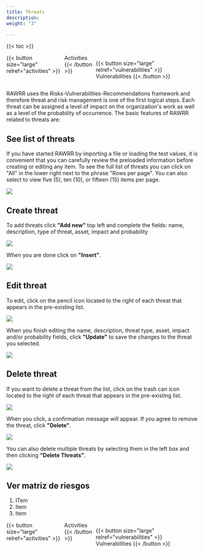 ```yaml
---
title: Threats
description: 
weight: "3"

---
```

{{< toc >}}

<div style="display: flex; justify-content: space-between">
{{< button size="large" relref="activities" >}} <i class="arrow left"></i> Activities {{< /button >}}

{{< button size="large" relref="vulnerabilities" >}} Vulnerabilities <i class="arrow right"></i>{{< /button >}}
</div>

RAWRR uses the Risks-Vulnerabilities-Recommendations framework and therefore threat and risk management is one of the first logical steps. Each threat can be assigned a level of impact on the organization's work as well as a level of the probability of occurrence. The basic features of RAWRR related to threats are:

## See list of threats

If you have started RAWRR by importing a file or loading the test values, it is convenient that you can carefully review the preloaded information before creating or editing any item. To see the full list of threats you can click on "All" in the lower right next to the phrase "Rows per page". You can also select to view five (5), ten (10), or fifteen (15) items per page.

![](/images/am-lista.png)

## Create threat

To add threats click **"Add new"** top left and complete the fields: name, description, type of threat, asset, impact and probability

![](/images/am-nueva-1.png)

When you are done click on **"Insert"**.

![](/images/am-nueva-2.png)

## Edit threat

To edit, click on the pencil icon located to the right of each threat that appears in the pre-existing list.

![](/images/am-editar-1.png)

When you finish editing the name, description, threat type, asset, impact and/or probability fields, click **"Update"** to save the changes to the threat you selected.

![](/images/am-editar-2.png)

## Delete threat

If you want to delete a threat from the list, click on the trash can icon located to the right of each threat that appears in the pre-existing list.

![](/images/am-eliminar-1.png)

When you click, a confirmation message will appear. If you agree to remove the threat, click **"Delete"**.

![](/images/am-eliminar-2.png)

You can also delete multiple threats by selecting them in the left box and then clicking **"Delete Threats"**.

![](/images/am-eliminar-3.png)

## Ver matriz de riesgos

1. ITem
2. Item
3. Item

<div style="display: flex; justify-content: space-between">
{{< button size="large" relref="activities" >}} <i class="arrow left"></i> Activities {{< /button >}}

{{< button size="large" relref="vulnerabilities" >}} Vulnerabilities <i class="arrow right"></i>{{< /button >}}
</div>